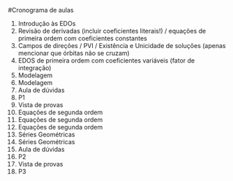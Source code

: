 #Cronograma de aulas

1. Introdução às EDOs
2. Revisão de derivadas (incluir coeficientes literais!) / equações de primeira ordem com coeficientes constantes
3. Campos de direções / PVI / Existência e Unicidade de soluções (apenas mencionar que órbitas não se cruzam)
4. EDOS de primeira ordem com coeficientes variáveis (fator de integração)
5. Modelagem
6. Modelagem
7. Aula de dúvidas
8. P1
9. Vista de provas
10. Equações de segunda ordem
11. Equações de segunda ordem
12. Equações de segunda ordem
13. Séries Geométricas
14. Séries Geométricas
15. Aula de dúvidas
16. P2
17. Vista de provas
18. P3
